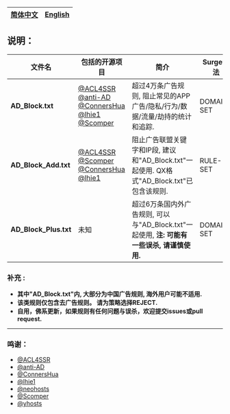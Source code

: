 | [简体中文](https://github.com/NobyDa/ND-AD/blob/master/README.md) | [English](https://github.com/NobyDa/ND-AD/blob/master/README_en_US.md) | 
| - | - |

## 说明：

|  文件名                 | 包括的开源项目                                   | 简介                              | Surge语法      |
| ---------------------- | -----------------------------------------------|-----------------------------------|---------------|
| **AD_Block.txt**       | [@ACL4SSR](https://github.com/ACL4SSR/ACL4SSR) [@anti-AD](https://github.com/privacy-protection-tools/anti-AD) [@ConnersHua](https://github.com/ConnersHua) [@lhie1](https://github.com/lhie1/Rules) [@Scomper](https://github.com/scomper) |超过4万条广告规则, 阻止常见的APP广告/隐私/行为/数据/流量/劫持的统计和追踪.                                  | DOMAIN-SET    |
| **AD_Block_Add.txt**   | [@ACL4SSR](https://github.com/ACL4SSR/ACL4SSR) [@Scomper](https://github.com/scomper) [@ConnersHua](https://github.com/ConnersHua) [@lhie1](https://github.com/lhie1/Rules)        | 阻止广告联盟关键字和IP段, 建议和"AD_Block.txt"一起使用.  QX格式"AD_Block.txt"已包含该规则.                                                                   | RULE-SET      |
| **AD_Block_Plus.txt**  | 未知                                            | 超过6万条国内外广告规则, 可以与"AD_Block.txt"一起使用, **注: 可能有一些误杀, 请谨慎使用.**                                                                                 | DOMAIN-SET    |

### 补充 :

* **其中"AD_Block.txt"内, 大部分为中国广告规则, 海外用户可能不适用.**
* **该类规则仅包含去广告规则。 请为策略选择REJECT.**
* **自用，佛系更新，如果规则有任何问题与误杀，欢迎提交issues或pull request.**

---

### 鸣谢：
* [@ACL4SSR](https://github.com/ACL4SSR/ACL4SSR)
* [@anti-AD](https://github.com/privacy-protection-tools/anti-AD)
* [@ConnersHua](https://github.com/ConnersHua)
* [@lhie1](https://github.com/lhie1/Rules)
* [@neohosts](https://github.com/neoFelhz/neohosts)
* [@Scomper](https://github.com/scomper)
* [@yhosts](https://github.com/vokins/yhosts)